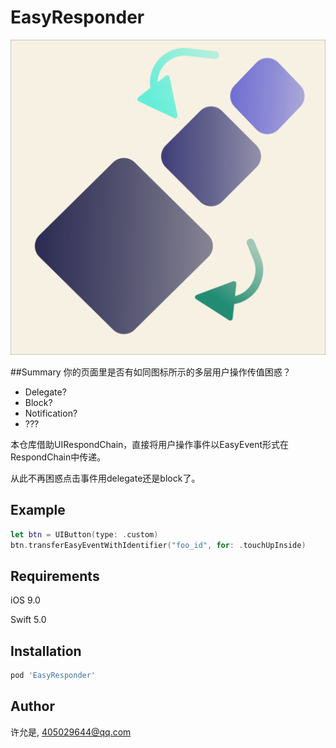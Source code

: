 # EasyResponder

![未命名store_1024pt](https://raw.githubusercontent.com/xuyunshi/EasyResponder/master/Example/EasyResponder/Images.xcassets/AppIcon.appiconset/%E6%9C%AA%E5%91%BD%E5%90%8Dstore_1024pt.png)

##Summary
你的页面里是否有如同图标所示的多层用户操作传值困惑？
- Delegate?
- Block?
- Notification?
- ???

本仓库借助UIRespondChain，直接将用户操作事件以EasyEvent形式在RespondChain中传递。

从此不再困惑点击事件用delegate还是block了。

## Example

```swift
let btn = UIButton(type: .custom)
btn.transferEasyEventWithIdentifier("foo_id", for: .touchUpInside)
```


## Requirements
iOS 9.0

Swift 5.0

## Installation

```ruby
pod 'EasyResponder'
```

## Author

许允是, 405029644@qq.com